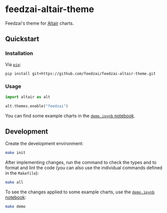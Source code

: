 # feedzai-altair-theme

Feedzai's theme for [Altair](https://github.com/altair-viz/altair) charts.

## Quickstart

### Installation

Via [`pip`](https://github.com/pypa/pip):

```bash
pip install git+https://github.com/feedzai/feedzai-altair-theme.git
```

### Usage

```python
import altair as alt

alt.themes.enable("feedzai")
```

You can find some example charts in the [`demo.ipynb` notebook](demo.ipynb).

## Development

Create the development environment:

```bash
make init
```

After implementing changes, run the command to check the types and to format and lint the code (you can also use the individual commands defined in the `Makefile`):

```bash
make all
```

To see the changes applied to some example charts, use the [`demo.ipynb` notebook](demo.ipynb):

```bash
make demo
```
